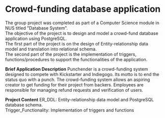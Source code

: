Crowd-funding database application
==================================

The group project was completed as part of a Computer Science module in NUS titled "Database System".\
The objective of the project is to design and model a crowd-fund database application using PostgreSQL.\
The first part of the project is on the design of Entity-relationship data model and translation into relational schema.\
The second part of the project is the implementation of triggers, functions/procedures to support the functionalities of the application.

**Brief Application Description**
Punchender is a crowd-funding system designed to compete with Kickstarter and Indiegogo. Its motto is to end the status quo with a punch. 
The crowd-funding system allows an aspiring creator to get funding for their project from backers. Employees are responsible for managing refund requests and verification of users.


**Project Content**
ER_DDL: Entity-relationship data model and PostgreSQL database schema.\
Trigger_Functionality: Implementation of triggers and functions

